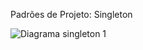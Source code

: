 Padrões de Projeto: Singleton


![Diagrama singleton 1](https://github.com/marcelosilva7/bertoti/assets/101959064/ba41a587-db06-48db-a6b8-ae474beffb78)
